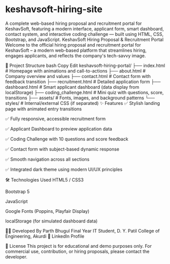# keshavsoft-hiring-site
A complete web-based hiring proposal and recruitment portal for KeshavSoft, featuring a modern interface, applicant form, smart dashboard, contact system, and interactive coding challenge — built using HTML, CSS, Bootstrap, and JavaScript.
KeshavSoft Hiring Proposal & Recruitment Portal
Welcome to the official hiring proposal and recruitment portal for KeshavSoft – a modern web-based platform that streamlines hiring, engages applicants, and reflects the company's tech-savvy image.


📁 Project Structure
bash
Copy
Edit
keshavsoft-hiring-portal/
├── index.html                  # Homepage with animations and call-to-actions
├── about.html                  # Company overview and values
├── contact.html                # Contact form with feedback transition
├── recruitment.html            # Detailed application form
├── dashboard.html              # Smart applicant dashboard (data display from localStorage)
├── coding_challenge.html       # Mini quiz with questions, score, transitions
├── assets/                     # Fonts, images, and background patterns
└── styles/                     # Internal/external CSS (if separated)
✨ Features
✅ Stylish landing page with animated entry transitions

✅ Fully responsive, accessible recruitment form

✅ Applicant Dashboard to preview application data

✅ Coding Challenge with 10 questions and score feedback

✅ Contact form with subject-based dynamic response

✅ Smooth navigation across all sections

✅ Integrated dark theme using modern UI/UX principles

🛠 Technologies Used
HTML5 / CSS3

Bootstrap 5

JavaScript

Google Fonts (Poppins, Playfair Display)

localStorage (for simulated dashboard data)

👨‍💻 Developed By
Parth Bhugul
Final Year IT Student,
D. Y. Patil College of Engineering, Akurdi
🔗 LinkedIn Profile

📄 License
This project is for educational and demo purposes only.
For commercial use, contribution, or hiring proposals, please contact the developer.
